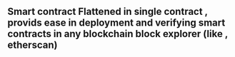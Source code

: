 ## Smart contract Flattened in single contract , provids ease in deployment and verifying smart contracts in any blockchain block explorer  (like , etherscan)